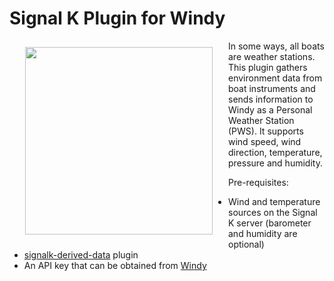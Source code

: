 # Signal K Plugin for Windy

<img src='https://raw.githubusercontent.com/itemir/signalk-windy/master/signalk-windy-screenshot.png' align='left' width='300' hspace='25' vspace='10'>In some ways, all boats are weather stations. This plugin gathers environment data from boat instruments and sends information to Windy as a Personal Weather Station (PWS). It supports wind speed, wind direction, temperature, pressure and humidity.

Pre-requisites:
  * Wind and temperature sources on the Signal K server (barometer and humidity are optional)
  * [signalk-derived-data](https://github.com/SignalK/signalk-derived-data) plugin
  * An API key that can be obtained from [Windy](https://stations.windy.com/stations)
